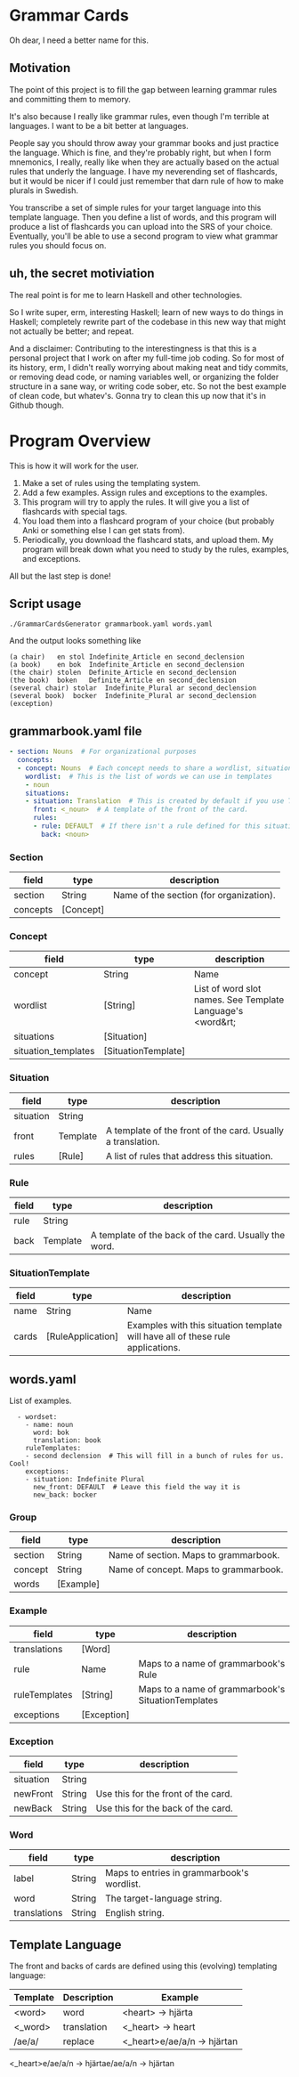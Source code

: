 # Grammar Cards

Oh dear, I need a better name for this.


## Motivation

The point of this project is to fill the gap between learning grammar rules and committing them to memory.

It's also because I really like grammar rules, even though I'm terrible at languages. I want to be a bit better at languages.

People say you should throw away your grammar books and just practice the language. Which is fine, and they're probably right, but when I form mnemonics, I really, really like when they are actually based on the actual
rules that underly the language. I have my neverending set of flashcards, but it would be nicer if I
could just remember that darn rule of how to make plurals in Swedish.

You transcribe a set of simple rules for your target language into this template language. Then you define a list of words, and this program will produce a list of flashcards you can upload into the SRS of your choice. Eventually, you'll be able to use a second program to view what grammar rules you should focus on.

## uh, the secret motiviation

The real point is for me to learn Haskell and other technologies.

So I write super, erm, interesting Haskell; learn of new ways to do things in Haskell; completely
rewrite part of the codebase in this new way that might not actually be better; and repeat.

And a disclaimer: Contributing to the interestingness is that this is a personal project that I work on after my full-time job coding. So for most of its history, erm, I didn't really worrying about making neat and tidy commits, or removing dead code, or naming variables well, or organizing the folder structure in a sane way, or writing code sober, etc. So not the best example of clean code, but whatev's. Gonna try to clean this up now that it's in Github though.


# Program Overview

This is how it will work for the user.

1. Make a set of rules using the templating system.
2. Add a few examples. Assign rules and exceptions to the examples.
3. This program will try to apply the rules. It will give you a list of flashcards with special tags.
4. You load them into a flashcard program of your choice (but probably Anki or something else I can get stats from).
5. Periodically, you download the flashcard stats, and upload them. My program will break down what you need to study by the rules, examples, and exceptions.

All but the last step is done!


## Script usage

```
./GrammarCardsGenerator grammarbook.yaml words.yaml
```
And the output looks something like

```
(a chair)	en stol	Indefinite_Article en second_declension
(a book)	en bok	Indefinite_Article en second_declension
(the chair)	stolen	Definite_Article en second_declension
(the book)	boken	Definite_Article en second_declension
(several chair)	stolar	Indefinite_Plural ar second_declension
(several book)	bocker	Indefinite_Plural ar second_declension (exception)
```


## grammarbook.yaml file

```yaml
- section: Nouns  # For organizational purposes
  concepts:
  - concept: Nouns  # Each concept needs to share a wordlist, situation list,
    wordlist:  # This is the list of words we can use in templates
    - noun
    situations:
    - situation: Translation  # This is created by default if you use Translation concept trait, but you can also override it.
      front: <_noun>  # A template of the front of the card.
      rules:
      - rule: DEFAULT  # If there isn't a rule defined for this situation, use the DEFAULT one
        back: <noun>
```


### Section

field | type | description
--- | --- | ---
section | String | Name of the section (for organization).
concepts | [Concept] |


### Concept

field | type | description
--- | --- | ---
concept | String | Name
wordlist | [String] | List of word slot names. See Template Language's &lt;word&rt;
situations | [Situation] |
situation_templates | [SituationTemplate] |


### Situation

 field | type | description
 --- | --- | ---
 situation | String |
 front | Template | A template of the front of the card. Usually a translation.
 rules | [Rule] | A list of rules that address this situation.


### Rule

field | type | description
--- | --- | ---
rule | String |
back | Template | A template of the back of the card. Usually the word.


### SituationTemplate

 field | type | description
 --- | --- | ---
 name | String | Name
 cards | [RuleApplication] | Examples with this situation template will have all of these rule applications.


## words.yaml

List of examples.

```
  - wordset:
    - name: noun
      word: bok
      translation: book
    ruleTemplates:
    - second declension  # This will fill in a bunch of rules for us. Cool!
    exceptions:
    - situation: Indefinite Plural
      new_front: DEFAULT  # Leave this field the way it is
      new_back: bocker
```



### Group

 field | type | description
 --- | --- | ---
 section | String | Name of section. Maps to grammarbook.
 concept | String | Name of concept. Maps to grammarbook.
 words | [Example] |

### Example

field | type | description
--- | --- | ---
translations | [Word] |
rule | Name | Maps to a name of grammarbook's Rule
ruleTemplates | [String] | Maps to a name of grammarbook's SituationTemplates
exceptions | [Exception] |

### Exception

field | type | description
--- | --- | ---
situation | String |
newFront | String | Use this for the front of the card.
newBack | String | Use this for the back of the card.

### Word

field | type | description
--- | --- | ---
label | String | Maps to entries in grammarbook's wordlist.
word | String | The target-language string.
translations | String | English string.


## Template Language

The front and backs of cards are defined using this (evolving) templating language:

Template     | Description  | Example
------------ | ------------ | ---------------------------
&lt;word> | word         | &lt;heart> → hjärta
<_word>      | translation  | <_heart> → heart
/ae/a/       | replace      | <_heart>e/ae/a/n → hjärtan


<_heart>e/ae/a/n → hjärtae/ae/a/n → hjärtan
